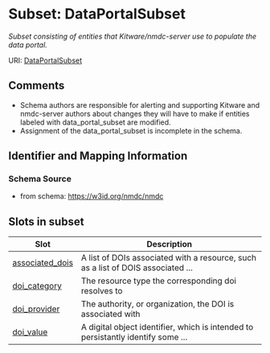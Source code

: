 # Subset: DataPortalSubset


_Subset consisting of entities that Kitware/nmdc-server use to populate the data portal._



URI: [DataPortalSubset](DataPortalSubset.md)




## Comments

* Schema authors are responsible for alerting and supporting Kitware and nmdc-server authors about changes they will have to make if entities labeled with data_portal_subset are modified.
* Assignment of the data_portal_subset is incomplete in the schema.

## Identifier and Mapping Information







### Schema Source


* from schema: https://w3id.org/nmdc/nmdc

































































































































































        

        

        

        
















































































































































































































































































































































































































































































































































































































































































































































































































































































































































## Slots in subset

| Slot | Description |
| --- | --- |
| [associated_dois](associated_dois.md) | A list of DOIs associated with a resource, such as a list of DOIS associated ... |
| [doi_category](doi_category.md) | The resource type the corresponding doi resolves to |
| [doi_provider](doi_provider.md) | The authority, or organization, the DOI is associated with |
| [doi_value](doi_value.md) | A digital object identifier, which is intended to persistantly identify some ... |



